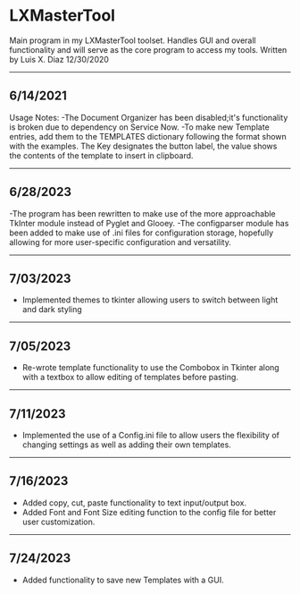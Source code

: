 # LXMasterTool

Main program in my LXMasterTool toolset. Handles GUI and overall functionality and will serve as the core program to access my tools.
Written by Luis X. Diaz
12/30/2020

--------------------------------
6/14/2021
--------------------------------
Usage Notes:
-The Document Organizer has been disabled;it's functionality is broken due to dependency on Service Now.
-To make new Template entries, add them to the TEMPLATES dictionary following the format shown with the examples.
  The Key designates the button label, the value shows the contents of the template to insert in clipboard.

--------------------------------
6/28/2023
--------------------------------
-The program has been rewritten to make use of the more approachable TkInter module instead of Pyglet and Glooey.
-The configparser module has been added to make use of .ini files for configuration storage, hopefully allowing for more
user-specific configuration and versatility.

--------------------------------
7/03/2023
--------------------------------
- Implemented themes to tkinter allowing users to switch between light and dark styling

--------------------------------
7/05/2023
--------------------------------
- Re-wrote template functionality to use the Combobox in Tkinter along with a textbox to allow editing of templates
before pasting.

--------------------------------
7/11/2023
--------------------------------
- Implemented the use of a Config.ini file to allow users the flexibility of changing settings as well as adding their
own templates.

--------------------------------
7/16/2023
--------------------------------
- Added copy, cut, paste functionality to text input/output box.
- Added Font and Font Size editing function to the config file for better user customization.

--------------------------------
7/24/2023
--------------------------------
- Added functionality to save new Templates with a GUI. 
